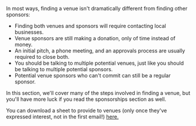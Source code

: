 In most ways, finding a venue isn't dramatically different from finding other sponsors:

* Finding both venues and sponsors will require contacting local businesses.
* Venue sponsors are still making a donation, only of time instead of money.
* An initial pitch, a phone meeting, and an approvals process are usually required to close both.
* You should be talking to multiple potential venues, just like you should be talking to multiple potential sponsors.
* Potential venue sponsors who can't commit can still be a regular sponsor.

In this section, we'll cover many of the steps involved in finding a venue, but you'll have more luck if you read the sponsorships section as well.

You can download a sheet to provide to venues \(only once they've expressed interest, not in the first email!\) [here.](http://assets.srnd.org/codeday/sponsor/venue.pdf)


